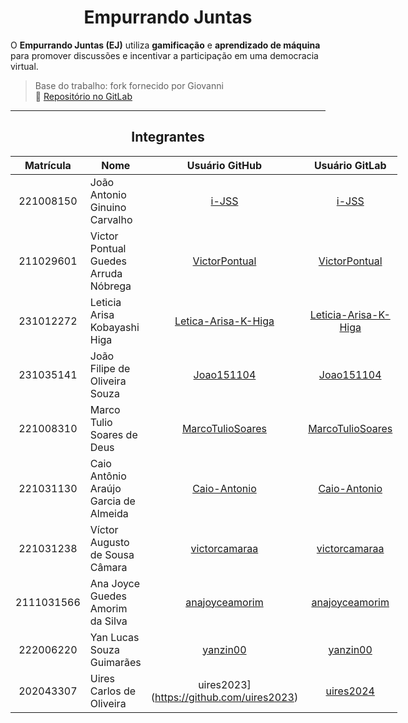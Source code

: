 <center>

# Empurrando Juntas

</center>


O **Empurrando Juntas (EJ)** utiliza **gamificação** e **aprendizado de máquina** para promover discussões e incentivar a participação em uma democracia virtual.

> Base do trabalho: fork fornecido por Giovanni  
> 🔗 [Repositório no GitLab](https://gitlab.com/gces-ej/ej-application)

---

<center>

## Integrantes

</center>


<div style="margin: 0 auto; width: fit-content;">

| Matrícula | Nome                                 |          Usuário GitHub           |          Usuário GitLab           |
|:---------:|--------------------------------------|:---------------------------------:|:---------------------------------:|
| 221008150 | João Antonio Ginuino Carvalho        | [i-JSS](https://github.com/i-JSS) | [i-JSS](https://gitlab.com/i-JSS) |
| 211029601 | Victor Pontual Guedes Arruda Nóbrega | [VictorPontual](https://github.com/VictorPontual) | [VictorPontual](https://gitlab.com/VictorPontual) |
| 231012272 | Leticia Arisa Kobayashi Higa         | [Letica-Arisa-K-Higa](https://github.com/Leticia-Arisa-K-Higa) | [Leticia-Arisa-K-Higa](https://gitlab.com/Leticia-Arisa-K-Higa) |
| 231035141 | João Filipe de Oliveira Souza        | [Joao151104](https://github.com/Joao151104) | [Joao151104](https://gitlab.com/Joao151104) |
| 221008310 | Marco Tulio Soares de Deus           | [MarcoTulioSoares](https://github.com/MarcoTulioSoares) | [MarcoTulioSoares](https://gitlab.com/MarcoTulioSoares) |
| 221031130 | Caio Antônio Araújo Garcia de Almeida | [Caio-Antonio](https://github.com/Caio-Antonio) | [Caio-Antonio](https://gitlab.com/Caio-Antonio) |
| 221031238 | Víctor Augusto de Sousa Câmara       | [victorcamaraa](https://github.com/victorcamaraa) | [victorcamaraa](https://gitlab.com/victorcamaraa) |
| 2111031566 | Ana Joyce Guedes Amorim da Silva    | [anajoyceamorim](https://github.com/anajoyceamorim) | [anajoyceamorim](https://gitlab.com/anajoyceamorim) |
| 222006220 | Yan Lucas Souza Guimarães    | [yanzin00](https://github.com/yanzin00) | [yanzin00](https://gitlab.com/yanzin00) |
| 202043307 | Uires Carlos de Oliveira	    | uires2023](https://github.com/uires2023) | [uires2024](https://gitlab.com/uires2024) |  
</div>
